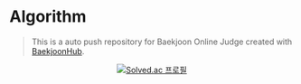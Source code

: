 # Algorithm
> This is a auto push repository for Baekjoon Online Judge created with [BaekjoonHub](https://github.com/BaekjoonHub/BaekjoonHub).
<div align="center">

[![Solved.ac
프로필](http://mazassumnida.wtf/api/v2/generate_badge?boj=haenul0811)](https://solved.ac/haenul0811/)

</div>
